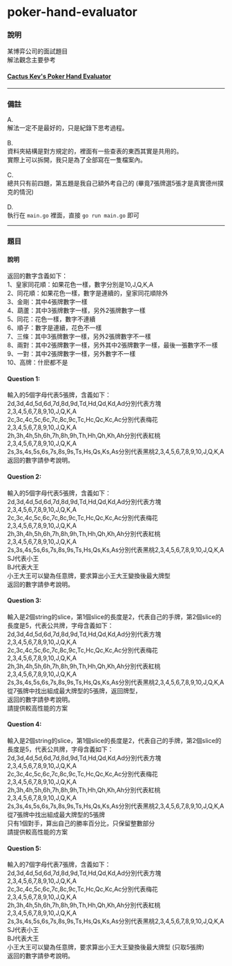 # poker-hand-evaluator
### 說明
某博弈公司的面試題目<br>
解法觀念主要參考 
#### [Cactus Kev's Poker Hand Evaluator](http://suffe.cool/poker/evaluator.html)
***
### 備註
A. <br>解法一定不是最好的，只是紀錄下思考過程。<br><br>
B. <br>資料夾結構是對方規定的，裡面有一些查表的東西其實是共用的。<br>實際上可以拆開，我只是為了全部寫在一隻檔案內。<br><br>
C. <br>總共只有前四題，第五題是我自己額外考自己的 (畢竟7張牌選5張才是真實德州撲克的情況)<br><br>
D. <br>執行在 `main.go` 裡面，直接 ```go run main.go``` 即可
***
### 題目

#### 說明
返回的數字含義如下：<br>
1、皇家同花順：如果花色一樣，數字分別是10,J,Q,K,A<br>
2、同花順：如果花色一樣，數字是連續的，皇家同花順除外<br>
3、金剛：其中4張牌數字一樣<br>
4、葫蘆：其中3張牌數字一樣，另外2張牌數字一樣<br>
5、同花：花色一樣，數字不連續<br>
6、順子：數字是連續，花色不一樣<br>
7、三條：其中3張牌數字一樣，另外2張牌數字不一樣<br>
8、兩對：其中2張牌數字一樣，另外其中2張牌數字一樣，最後一張數字不一樣<br>
9、一對：其中2張牌數字一樣，另外數字不一樣<br>
10、高牌：什麽都不是<br>

#### Question 1: 
輸入的5個字母代表5張牌，含義如下：<br>
2d,3d,4d,5d,6d,7d,8d,9d,Td,Hd,Qd,Kd,Ad分別代表方塊2,3,4,5,6,7,8,9,10,J,Q,K,A<br>
2c,3c,4c,5c,6c,7c,8c,9c,Tc,Hc,Qc,Kc,Ac分別代表梅花2,3,4,5,6,7,8,9,10,J,Q,K,A<br>
2h,3h,4h,5h,6h,7h,8h,9h,Th,Hh,Qh,Kh,Ah分別代表紅桃2,3,4,5,6,7,8,9,10,J,Q,K,A<br>
2s,3s,4s,5s,6s,7s,8s,9s,Ts,Hs,Qs,Ks,As分別代表黑桃2,3,4,5,6,7,8,9,10,J,Q,K,A<br>
返回的數字請參考說明。
 
#### Question 2:
輸入的5個字母代表5張牌，含義如下：<br>
2d,3d,4d,5d,6d,7d,8d,9d,Td,Hd,Qd,Kd,Ad分別代表方塊2,3,4,5,6,7,8,9,10,J,Q,K,A<br>
2c,3c,4c,5c,6c,7c,8c,9c,Tc,Hc,Qc,Kc,Ac分別代表梅花2,3,4,5,6,7,8,9,10,J,Q,K,A<br>
2h,3h,4h,5h,6h,7h,8h,9h,Th,Hh,Qh,Kh,Ah分別代表紅桃2,3,4,5,6,7,8,9,10,J,Q,K,A<br>
2s,3s,4s,5s,6s,7s,8s,9s,Ts,Hs,Qs,Ks,As分別代表黑桃2,3,4,5,6,7,8,9,10,J,Q,K,A<br>
SJ代表小王<br>
BJ代表大王<br>
小王大王可以變為任意牌，要求算出小王大王變換後最大牌型<br>
返回的數字請參考說明。

#### Question 3:
輸入是2個string的slice，第1個slice的長度是2，代表自己的手牌，第2個slice的長度是5，代表公共牌，字母含義如下：<br>
2d,3d,4d,5d,6d,7d,8d,9d,Td,Hd,Qd,Kd,Ad分別代表方塊2,3,4,5,6,7,8,9,10,J,Q,K,A<br>
2c,3c,4c,5c,6c,7c,8c,9c,Tc,Hc,Qc,Kc,Ac分別代表梅花2,3,4,5,6,7,8,9,10,J,Q,K,A<br>
2h,3h,4h,5h,6h,7h,8h,9h,Th,Hh,Qh,Kh,Ah分別代表紅桃2,3,4,5,6,7,8,9,10,J,Q,K,A<br>
2s,3s,4s,5s,6s,7s,8s,9s,Ts,Hs,Qs,Ks,As分別代表黑桃2,3,4,5,6,7,8,9,10,J,Q,K,A<br>
從7張牌中找出組成最大牌型的5張牌，返回牌型，<br>
返回的數字請參考說明。<br>
請提供較高性能的方案<br>

#### Question 4:
輸入是2個string的slice，第1個slice的長度是2，代表自己的手牌，第2個slice的長度是5，代表公共牌，字母含義如下：<br>
2d,3d,4d,5d,6d,7d,8d,9d,Td,Hd,Qd,Kd,Ad分別代表方塊2,3,4,5,6,7,8,9,10,J,Q,K,A<br>
2c,3c,4c,5c,6c,7c,8c,9c,Tc,Hc,Qc,Kc,Ac分別代表梅花2,3,4,5,6,7,8,9,10,J,Q,K,A<br>
2h,3h,4h,5h,6h,7h,8h,9h,Th,Hh,Qh,Kh,Ah分別代表紅桃2,3,4,5,6,7,8,9,10,J,Q,K,A<br>
2s,3s,4s,5s,6s,7s,8s,9s,Ts,Hs,Qs,Ks,As分別代表黑桃2,3,4,5,6,7,8,9,10,J,Q,K,A<br>
從7張牌中找出組成最大牌型的5張牌<br>
只有1個對手，算出自己的勝率百分比，只保留整數部分<br>
請提供較高性能的方案<br>

#### Question 5:
輸入的7個字母代表7張牌，含義如下：<br>
2d,3d,4d,5d,6d,7d,8d,9d,Td,Hd,Qd,Kd,Ad分別代表方塊2,3,4,5,6,7,8,9,10,J,Q,K,A<br>
2c,3c,4c,5c,6c,7c,8c,9c,Tc,Hc,Qc,Kc,Ac分別代表梅花2,3,4,5,6,7,8,9,10,J,Q,K,A<br>
2h,3h,4h,5h,6h,7h,8h,9h,Th,Hh,Qh,Kh,Ah分別代表紅桃2,3,4,5,6,7,8,9,10,J,Q,K,A<br>
2s,3s,4s,5s,6s,7s,8s,9s,Ts,Hs,Qs,Ks,As分別代表黑桃2,3,4,5,6,7,8,9,10,J,Q,K,A<br>
SJ代表小王<br>
BJ代表大王<br>
小王大王可以變為任意牌，要求算出小王大王變換後最大牌型 (只取5張牌)<br>
返回的數字請參考說明。

